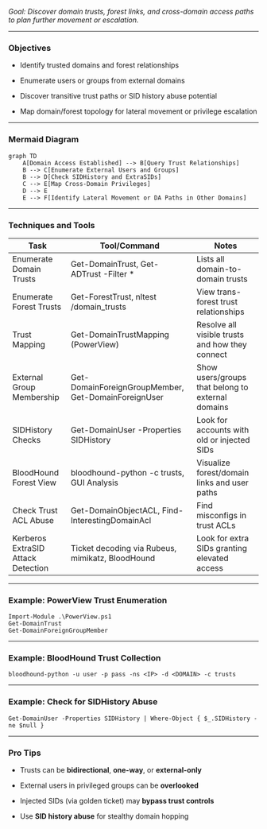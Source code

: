 _Goal: Discover domain trusts, forest links, and cross-domain access paths to plan further movement or escalation._

---

### **Objectives**

- Identify trusted domains and forest relationships
    
- Enumerate users or groups from external domains
    
- Discover transitive trust paths or SID history abuse potential
    
- Map domain/forest topology for lateral movement or privilege escalation
    

---

### **Mermaid Diagram**

```mermaid
graph TD
    A[Domain Access Established] --> B[Query Trust Relationships]
    B --> C[Enumerate External Users and Groups]
    B --> D[Check SIDHistory and ExtraSIDs]
    C --> E[Map Cross-Domain Privileges]
    D --> E
    E --> F[Identify Lateral Movement or DA Paths in Other Domains]
```

  

---

### **Techniques and Tools**

|**Task**|**Tool/Command**|**Notes**|
|---|---|---|
|Enumerate Domain Trusts|Get-DomainTrust, Get-ADTrust -Filter *|Lists all domain-to-domain trusts|
|Enumerate Forest Trusts|Get-ForestTrust, nltest /domain_trusts|View trans-forest trust relationships|
|Trust Mapping|Get-DomainTrustMapping (PowerView)|Resolve all visible trusts and how they connect|
|External Group Membership|Get-DomainForeignGroupMember, Get-DomainForeignUser|Show users/groups that belong to external domains|
|SIDHistory Checks|Get-DomainUser -Properties SIDHistory|Look for accounts with old or injected SIDs|
|BloodHound Forest View|bloodhound-python -c trusts, GUI Analysis|Visualize forest/domain links and user paths|
|Check Trust ACL Abuse|Get-DomainObjectACL, Find-InterestingDomainAcl|Find misconfigs in trust ACLs|
|Kerberos ExtraSID Attack Detection|Ticket decoding via Rubeus, mimikatz, BloodHound|Look for extra SIDs granting elevated access|

  

---

### **Example: PowerView Trust Enumeration**

```
Import-Module .\PowerView.ps1
Get-DomainTrust
Get-DomainForeignGroupMember
```

  

---

### **Example: BloodHound Trust Collection**

```
bloodhound-python -u user -p pass -ns <IP> -d <DOMAIN> -c trusts
```

  

---

### **Example: Check for SIDHistory Abuse**

```
Get-DomainUser -Properties SIDHistory | Where-Object { $_.SIDHistory -ne $null }
```

  

---

### **Pro Tips**

- Trusts can be **bidirectional**, **one-way**, or **external-only**
    
- External users in privileged groups can be **overlooked**
    
- Injected SIDs (via golden ticket) may **bypass trust controls**
    
- Use **SID history abuse** for stealthy domain hopping
    
